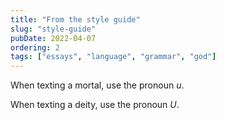 ```yaml
---
title: "From the style guide"
slug: "style-guide"
pubDate: 2022-04-07
ordering: 2
tags: ["essays", "language", "grammar", "god"]
---
```


When texting a mortal, use the pronoun _u_.

When texting a deity, use the pronoun _U_.
